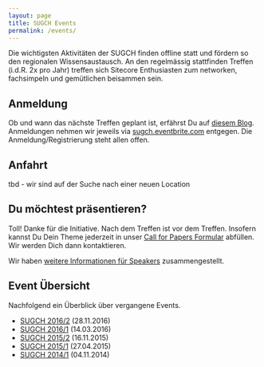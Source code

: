 ```yaml
---
layout: page
title: SUGCH Events
permalink: /events/
---
```


Die wichtigsten Aktivitäten der SUGCH finden offline statt und fördern so
den regionalen Wissensaustausch. An den regelmässig stattfinden Treffen
(i.d.R. 2x pro Jahr) treffen sich Sitecore Enthusiasten zum networken,
fachsimpeln und gemütlichen beisammen sein.

## Anmeldung

Ob und wann das nächste Treffen geplant ist, erfährst Du auf [diesem
Blog](http://sugch.github.io). Anmeldungen nehmen wir jeweils via
[sugch.eventbrite.com](http://sugch.eventbrite.com) entgegen. Die
Anmeldung/Registrierung steht allen offen.

## Anfahrt

tbd - wir sind auf der Suche nach einer neuen Location

## Du möchtest präsentieren?

Toll! Danke für die Initiative. Nach dem Treffen ist vor dem Treffen.
Insofern kannst Du Dein Theme jederzeit in unser [Call for Papers
Formular](http://goo.gl/forms/BlN7swGRMD) abfüllen. Wir werden Dich dann kontaktieren.

Wir haben [weitere Informationen für Speakers](/speaker-infos/)
zusammengestellt.

## Event Übersicht

Nachfolgend ein Überblick über vergangene Events.

* [SUGCH 2016/2](/SUGCH-2016-2) (28.11.2016)
* [SUGCH 2016/1](/SUGCH-2016-1) (14.03.2016)
* [SUGCH 2015/2](/SUGCH-2015-2) (16.11.2015)
* [SUGCH 2015/1](/SUGCH-zum-Zweiten) (27.04.2015)
* [SUGCH 2014/1](/SUGCH-2014-1-rueckblick) (04.11.2014)
